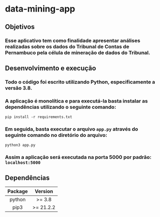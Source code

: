 # data-mining-app

## Objetivos

### Esse aplicativo tem como finalidade apresentar análises realizadas sobre os dados do Tribunal de Contas de Pernambuco pela célula de mineração de dados do Tribunal.

## Desenvolvimento e execução

### Todo o código foi escrito utilizando Python, especificamente a versão 3.8.

### A aplicação é monolítica e para executá-la basta instalar as dependências utilizando o seguinte comando:

``` pip install -r requirements.txt ```

### Em seguida, basta executar o arquivo ```app.py``` através do seguinte comando no diretório do arquivo:
``` python3 app.py ```

### Assim a aplicação será executada na porta 5000 por padrão: ```localhost:5000```


## Dependências

|  Package   |  Version  |
| :--------: | :-------: |
|   python   |  >= 3.8   |
|    pip3    | >= 21.2.2 |
